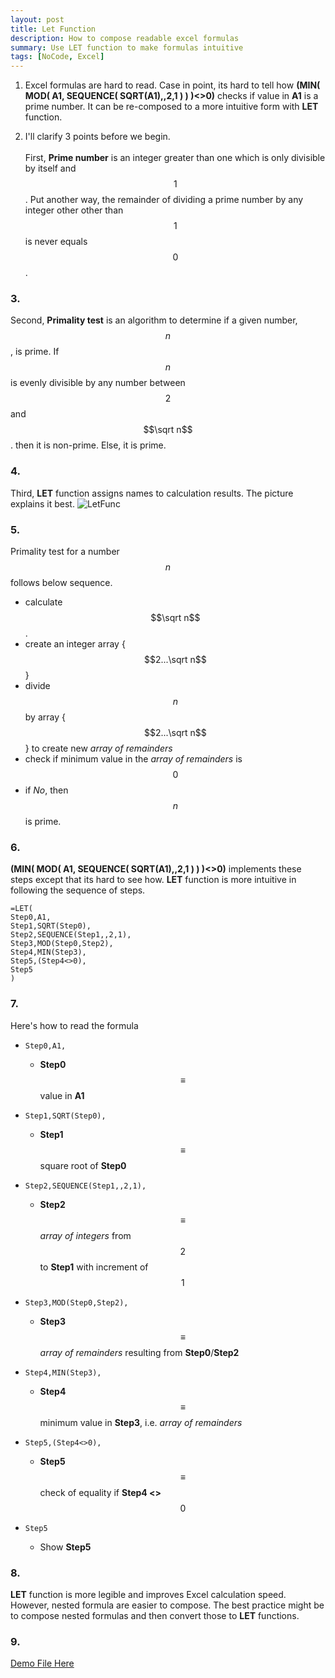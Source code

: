 ```yaml
---
layout: post
title: Let Function
description: How to compose readable excel formulas
summary: Use LET function to make formulas intuitive
tags: [NoCode, Excel]
---
```


 
1.  Excel formulas are hard to read. Case in point, its hard to tell how **(MIN( MOD( A1, SEQUENCE( SQRT(A1),,2,1 ) ) )<>0)** checks if value in **A1** is a prime number. It can be re-composed to a more intuitive form with **LET** function.


2. I'll clarify 3 points before we begin. <br><br> First, **Prime number** is an integer greater than one which is only divisible by itself and $$1$$. Put another way, the remainder of dividing a prime number by any integer other other than $$1$$ is never equals $$0$$.

### 3.
Second, **Primality test** is an algorithm to determine if a given number, $$n$$, is prime. If $$n$$ is evenly divisible by any number between $$2$$ and $$\sqrt n$$. then it is non-prime. Else, it is prime.

### 4.
Third, **LET** function assigns names to calculation results. The picture explains it best.
![LetFunc](https://support.content.office.net/en-us/media/492526a6-54ec-4c18-8800-38bec7600ff6.png "Source: support.microsoft.com/")
    
### 5.
Primality test for a number $$n$$ follows below sequence.
- calculate $$\sqrt n$$.
- create an integer array {$$2...\sqrt n$$}
- divide $$n$$ by array {$$2...\sqrt n$$} to create new *array of remainders*
- check if minimum value in the *array of remainders* is $$0$$
- if *No*, then $$n$$ is prime.

### 6. 
**(MIN( MOD( A1, SEQUENCE( SQRT(A1),,2,1 ) ) )<>0)** implements these steps except that its hard to see how. **LET** function is more intuitive in following the sequence of steps.
```
=LET(
Step0,A1,
Step1,SQRT(Step0),
Step2,SEQUENCE(Step1,,2,1),
Step3,MOD(Step0,Step2),
Step4,MIN(Step3),
Step5,(Step4<>0),
Step5
)
```

### 7.
Here's how to read the formula <br>
- `Step0,A1,` 
    - **Step0** $$\equiv$$ value in **A1**

- `Step1,SQRT(Step0),` 
    - **Step1** $$\equiv$$ square root of **Step0**

- `Step2,SEQUENCE(Step1,,2,1),`
    - **Step2** $$\equiv$$ *array of integers* from $$2$$ to **Step1** with increment of $$1$$

- `Step3,MOD(Step0,Step2),`
    - **Step3** $$\equiv$$ *array of remainders* resulting from **Step0**/**Step2**

- `Step4,MIN(Step3),`
    - **Step4** $$\equiv$$ minimum value in **Step3**, i.e. *array of remainders*

- `Step5,(Step4<>0),`
    - **Step5** $$\equiv$$ check of equality if **Step4 <>** $$0$$

- `Step5`
    - Show **Step5**

### 8.
**LET** function is more legible and improves Excel calculation speed. However, nested formula are easier to compose. The best practice might be to compose nested formulas and then convert those to **LET** functions.

### 9.
[Demo File Here](https://github.com/continuoous/Spreadsheets/blob/main/Let.xlsx?raw=true)